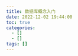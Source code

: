 ```yaml
---
title: 数据库概念入门
date: 2022-12-02 19:44:00
toc: true
categories:
  - []
  - []
tags: []
---
```


<!-- more -->
